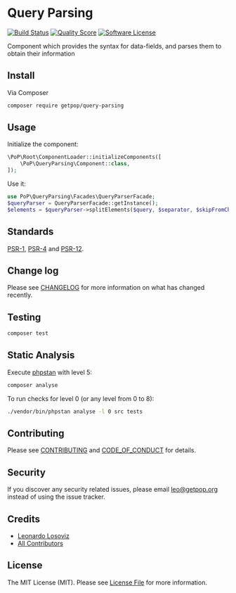 # Query Parsing

[![Build Status][ico-travis]][link-travis]
[![Quality Score][ico-code-quality]][link-code-quality]
[![Software License][ico-license]](LICENSE.md)

<!--
[![Latest Version on Packagist][ico-version]][link-packagist]
[![Coverage Status][ico-scrutinizer]][link-scrutinizer]
[![Total Downloads][ico-downloads]][link-downloads]
-->

Component which provides the syntax for data-fields, and parses them to obtain their information

## Install

Via Composer

``` bash
composer require getpop/query-parsing
```

## Usage

Initialize the component:

``` php
\PoP\Root\ComponentLoader::initializeComponents([
    \PoP\QueryParsing\Component::class,
]);
```

Use it:

```php
use PoP\QueryParsing\Facades\QueryParserFacade;
$queryParser = QueryParserFacade::getInstance();
$elements = $queryParser->splitElements($query, $separator, $skipFromChars, $skipUntilChars, $ignoreSkippingFromChar, $ignoreSkippingUntilChar);
```

## Standards

[PSR-1](https://www.php-fig.org/psr/psr-1), [PSR-4](https://www.php-fig.org/psr/psr-4) and [PSR-12](https://www.php-fig.org/psr/psr-12).

## Change log

Please see [CHANGELOG](CHANGELOG.md) for more information on what has changed recently.

## Testing

``` bash
composer test
```

## Static Analysis

Execute [phpstan](https://github.com/phpstan/phpstan) with level 5:

``` bash
composer analyse
```

To run checks for level 0 (or any level from 0 to 8):

``` bash
./vendor/bin/phpstan analyse -l 0 src tests
```

## Contributing

Please see [CONTRIBUTING](CONTRIBUTING.md) and [CODE_OF_CONDUCT](CODE_OF_CONDUCT.md) for details.

## Security

If you discover any security related issues, please email leo@getpop.org instead of using the issue tracker.

## Credits

- [Leonardo Losoviz][link-author]
- [All Contributors][link-contributors]

## License

The MIT License (MIT). Please see [License File](LICENSE.md) for more information.

[ico-version]: https://img.shields.io/packagist/v/getpop/query-parsing.svg?style=flat-square
[ico-license]: https://img.shields.io/badge/license-MIT-brightgreen.svg?style=flat-square
[ico-travis]: https://img.shields.io/travis/getpop/query-parsing/master.svg?style=flat-square
[ico-scrutinizer]: https://img.shields.io/scrutinizer/coverage/g/getpop/query-parsing.svg?style=flat-square
[ico-code-quality]: https://img.shields.io/scrutinizer/g/getpop/query-parsing.svg?style=flat-square
[ico-downloads]: https://img.shields.io/packagist/dt/getpop/query-parsing.svg?style=flat-square

[link-packagist]: https://packagist.org/packages/getpop/query-parsing
[link-travis]: https://travis-ci.org/getpop/query-parsing
[link-scrutinizer]: https://scrutinizer-ci.com/g/getpop/query-parsing/code-structure
[link-code-quality]: https://scrutinizer-ci.com/g/getpop/query-parsing
[link-downloads]: https://packagist.org/packages/getpop/query-parsing
[link-author]: https://github.com/leoloso
[link-contributors]: ../../contributors
